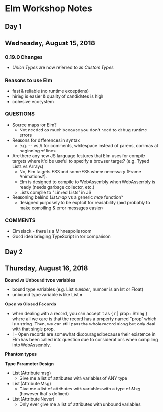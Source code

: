 # Elm Workshop Notes

## Day 1
Wednesday, August 15, 2018
-----------------------------------

### 0.19.0 Changes
* _Union Types_ are now referred to as _Custom Types_

### Reasons to use Elm
* fast & reliable (no runtime exceptions)
* hiring is easier & quality of candidates is high
* cohesive ecosystem

### QUESTIONS
* Source maps for Elm?
  * Not needed as much because you don't need to debug runtime errors
* Reasons for differences in syntax
  * e.g. -- vs // for comments, whitespace instead of parens, commas at beginning of lines
* Are there any new JS language features that Elm uses for compile targets where it'd be useful to specify a browser target? (e.g. Typed Lists vs Arrays)
  * No, Elm targets ES3 and some ES5 where necessary (Frame Animations?).
  * Elm is designed to compile to WebAssembly when WebAssembly is ready (needs garbage collector, etc.)
  * Lists compile to "Linked Lists" in JS
* Reasoning behind _List.map_ vs a generic _map_ function?
  * designed purposely to be explicit for readability (and probably to make compiling & error messages easier)

### COMMENTS
* Elm slack - there is a Minneapolis room
* Good idea bringing TypeScript in for comparison


## Day 2
Thursday, August 16, 2018
-----------------------------------

**Bound vs Unbound type variables**
* bound type variables (e.g. List _number_, number is an Int or Float)
* unbound type variable is like List _a_

**Open vs Closed Records**
* when dealing with a record, you can accept it as { r | prop : String } where all we care is that the record has a property named "prop" which is a string. Then, we can still pass the whole record along but only deal with that single prop.
* ! - Open records are somewhat discouraged because their existence in Elm has been called into question due to considerations when compiling into WebAssembly.

**Phantom types**

**Type Parameter Design**
* List (Attribute msg)
  * Give me a list of attributes with variables of ANY type
* List (Attribute Msg)
  * Give me a list of attributes with variables with a type of _Msg_ (however that's defined)
* List (Attribute Never)
  * Only ever give me a list of attributes with unbound variables

